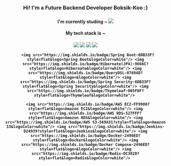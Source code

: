 <div align=center>
  
  <h3> Hi! I'm a Future Backend Developer Boksik-Koo :) <h3>
    <h4> I'm currently studing ~ <img src="https://img.shields.io/badge/Spring Boot-6DB33F?style=flat&logo=Spring Boot&logoColor=white"/> <h4> 
    <h4> My tech stack is ~ <h4>
      <img src="https://img.shields.io/badge/Java-007396?style=flat&logo=Java&logoColor=white"/> <img src="https://img.shields.io/badge/Linux-FCC624?style=flat&logo=Linux&logoColor=white"/> <img src="https://img.shields.io/badge/MySQL-4479A1?style=flat&logo=MySQL&logoColor=white"/> <img src="https://img.shields.io/badge/Git-F05032?style=flat&logo=Git&logoColor=white"/> 
      
      <img src="https://img.shields.io/badge/Spring Boot-6DB33F?style=flat&logo=Spring Boot&logoColor=white"/> <img src="https://img.shields.io/badge/Hibernate(JPA)-9666C?style=flat&logo=Hibernate&logoColor=white"/> <img src="https://img.shields.io/badge/QueryDSL-0769AD?style=flat&logo=&logoColor=white"/> <img src="https://img.shields.io/badge/Spring Security-6DB33F?style=flat&logo=Spring Security&logoColor=white"/> <img src="https://img.shields.io/badge/Thymeleaf-005F0F?style=flat&logo=Thymeleaf&logoColor=white"/> 
      
      <img src="https://img.shields.io/badge/AWS EC2-FF9900?style=flat&logo=Amazon EC2&logoColor=white"/> <img src="https://img.shields.io/badge/AWS RDS-527FFF?style=flat&logo=Amazon RDS&logoColor=white"/> <img src="https://img.shields.io/badge/AWS S3-569A31?style=flat&logo=Amazon S3&logoColor=white"/> <img src="https://img.shields.io/badge/Jenkins-D24939?style=flat&logo=Jenkins&logoColor=white"/> <img src="https://img.shields.io/badge/Docker-2496ED?style=flat&logo=Docker&logoColor=white"/> <img src="https://img.shields.io/badge/Docker Compose-2496ED?style=flat&logo=&logoColor=white"/> <img src="https://img.shields.io/badge/Redis-DC382D?style=flat&logo=Redis&logoColor=white"/> 
    
 </div>

